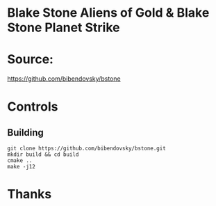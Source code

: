# Blake Stone Aliens of Gold & Blake Stone Planet Strike

# Source: 

https://github.com/bibendovsky/bstone

# Controls



 
## Building

```
git clone https://github.com/bibendovsky/bstone.git
mkdir build && cd build
cmake .. 
make -j12

```


# Thanks


